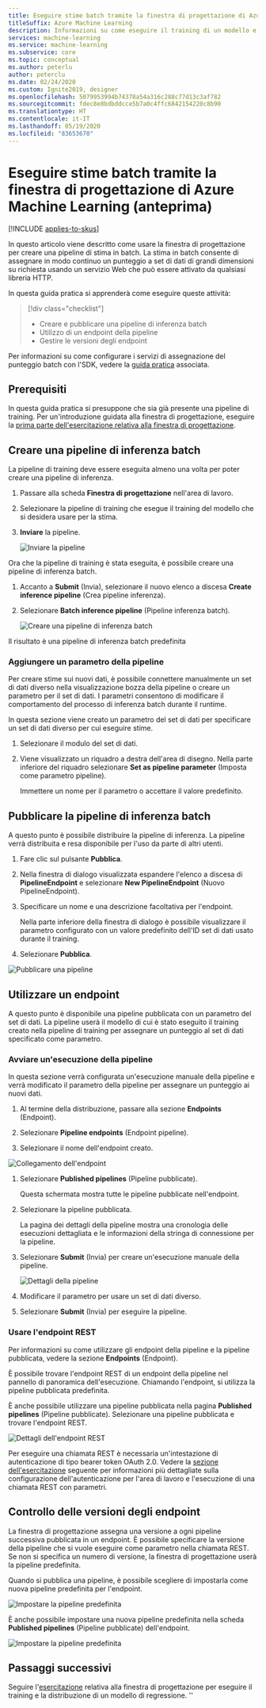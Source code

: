 ```yaml
---
title: Eseguire stime batch tramite la finestra di progettazione di Azure Machine Learning (anteprima)
titleSuffix: Azure Machine Learning
description: Informazioni su come eseguire il training di un modello e configurare una pipeline di stime batch usando la finestra di progettazione. Distribuire la pipeline come servizio Web con parametri, che può essere attivato da qualsiasi libreria HTTP.
services: machine-learning
ms.service: machine-learning
ms.subservice: core
ms.topic: conceptual
ms.author: peterlu
author: peterclu
ms.date: 02/24/2020
ms.custom: Ignite2019, designer
ms.openlocfilehash: 5079953994b74378a54a316c288c77d13c3af782
ms.sourcegitcommit: fdec8e8bdbddcce5b7a0c4ffc6842154220c8b90
ms.translationtype: HT
ms.contentlocale: it-IT
ms.lasthandoff: 05/19/2020
ms.locfileid: "83653670"
---
```

# <a name="run-batch-predictions-using-azure-machine-learning-designer-preview"></a>Eseguire stime batch tramite la finestra di progettazione di Azure Machine Learning (anteprima)
[!INCLUDE [applies-to-skus](../../includes/aml-applies-to-enterprise-sku.md)]

In questo articolo viene descritto come usare la finestra di progettazione per creare una pipeline di stima in batch. La stima in batch consente di assegnare in modo continuo un punteggio a set di dati di grandi dimensioni su richiesta usando un servizio Web che può essere attivato da qualsiasi libreria HTTP.

In questa guida pratica si apprenderà come eseguire queste attività:

> [!div class="checklist"]
> * Creare e pubblicare una pipeline di inferenza batch
> * Utilizzo di un endpoint della pipeline
> * Gestire le versioni degli endpoint

Per informazioni su come configurare i servizi di assegnazione del punteggio batch con l'SDK, vedere la [guida pratica](how-to-run-batch-predictions.md) associata.

## <a name="prerequisites"></a>Prerequisiti

In questa guida pratica si presuppone che sia già presente una pipeline di training. Per un'introduzione guidata alla finestra di progettazione, eseguire la [prima parte dell'esercitazione relativa alla finestra di progettazione](tutorial-designer-automobile-price-train-score.md). 

## <a name="create-a-batch-inference-pipeline"></a>Creare una pipeline di inferenza batch

La pipeline di training deve essere eseguita almeno una volta per poter creare una pipeline di inferenza.

1. Passare alla scheda **Finestra di progettazione** nell'area di lavoro.

1. Selezionare la pipeline di training che esegue il training del modello che si desidera usare per la stima.

1. **Inviare** la pipeline.

    ![Inviare la pipeline](./media/how-to-run-batch-predictions-designer/run-training-pipeline.png)

Ora che la pipeline di training è stata eseguita, è possibile creare una pipeline di inferenza batch.

1. Accanto a **Submit** (Invia), selezionare il nuovo elenco a discesa **Create inference pipeline** (Crea pipeline inferenza).

1. Selezionare **Batch inference pipeline** (Pipeline inferenza batch).

    ![Creare una pipeline di inferenza batch](./media/how-to-run-batch-predictions-designer/create-batch-inference.png)
    
Il risultato è una pipeline di inferenza batch predefinita 

### <a name="add-a-pipeline-parameter"></a>Aggiungere un parametro della pipeline

Per creare stime sui nuovi dati, è possibile connettere manualmente un set di dati diverso nella visualizzazione bozza della pipeline o creare un parametro per il set di dati. I parametri consentono di modificare il comportamento del processo di inferenza batch durante il runtime.

In questa sezione viene creato un parametro del set di dati per specificare un set di dati diverso per cui eseguire stime.

1. Selezionare il modulo del set di dati.

1. Viene visualizzato un riquadro a destra dell'area di disegno. Nella parte inferiore del riquadro selezionare **Set as pipeline parameter** (Imposta come parametro pipeline).
   
    Immettere un nome per il parametro o accettare il valore predefinito.

## <a name="publish-your-batch-inferencing-pipeline"></a>Pubblicare la pipeline di inferenza batch

A questo punto è possibile distribuire la pipeline di inferenza. La pipeline verrà distribuita e resa disponibile per l'uso da parte di altri utenti.

1. Fare clic sul pulsante **Pubblica**.

1. Nella finestra di dialogo visualizzata espandere l'elenco a discesa di **PipelineEndpoint** e selezionare **New PipelineEndpoint** (Nuovo PipelineEndpoint).

1. Specificare un nome e una descrizione facoltativa per l'endpoint.

    Nella parte inferiore della finestra di dialogo è possibile visualizzare il parametro configurato con un valore predefinito dell'ID set di dati usato durante il training.

1. Selezionare **Pubblica**.

![Pubblicare una pipeline](./media/how-to-run-batch-predictions-designer/publish-inference-pipeline.png)


## <a name="consume-an-endpoint"></a>Utilizzare un endpoint

A questo punto è disponibile una pipeline pubblicata con un parametro del set di dati. La pipeline userà il modello di cui è stato eseguito il training creato nella pipeline di training per assegnare un punteggio al set di dati specificato come parametro.

### <a name="submit-a-pipeline-run"></a>Avviare un'esecuzione della pipeline 

In questa sezione verrà configurata un'esecuzione manuale della pipeline e verrà modificato il parametro della pipeline per assegnare un punteggio ai nuovi dati. 

1. Al termine della distribuzione, passare alla sezione **Endpoints** (Endpoint).

1. Selezionare **Pipeline endpoints** (Endpoint pipeline).

1. Selezionare il nome dell'endpoint creato.

![Collegamento dell'endpoint](./media/how-to-run-batch-predictions-designer/manage-endpoints.png)

1. Selezionare **Published pipelines** (Pipeline pubblicate).

    Questa schermata mostra tutte le pipeline pubblicate nell'endpoint.

1. Selezionare la pipeline pubblicata.

    La pagina dei dettagli della pipeline mostra una cronologia delle esecuzioni dettagliata e le informazioni della stringa di connessione per la pipeline. 
    
1. Selezionare **Submit** (Invia) per creare un'esecuzione manuale della pipeline.

    ![Dettagli della pipeline](./media/how-to-run-batch-predictions-designer/submit-manual-run.png)
    
1. Modificare il parametro per usare un set di dati diverso.
    
1. Selezionare **Submit** (Invia) per eseguire la pipeline.

### <a name="use-the-rest-endpoint"></a>Usare l'endpoint REST

Per informazioni su come utilizzare gli endpoint della pipeline e la pipeline pubblicata, vedere la sezione **Endpoints** (Endpoint).

È possibile trovare l'endpoint REST di un endpoint della pipeline nel pannello di panoramica dell'esecuzione. Chiamando l'endpoint, si utilizza la pipeline pubblicata predefinita.

È anche possibile utilizzare una pipeline pubblicata nella pagina **Published pipelines** (Pipeline pubblicate). Selezionare una pipeline pubblicata e trovare l'endpoint REST. 

![Dettagli dell'endpoint REST](./media/how-to-run-batch-predictions-designer/rest-endpoint-details.png)

Per eseguire una chiamata REST è necessaria un'intestazione di autenticazione di tipo bearer token OAuth 2.0. Vedere la [sezione dell'esercitazione](tutorial-pipeline-batch-scoring-classification.md#publish-and-run-from-a-rest-endpoint) seguente per informazioni più dettagliate sulla configurazione dell'autenticazione per l'area di lavoro e l'esecuzione di una chiamata REST con parametri.

## <a name="versioning-endpoints"></a>Controllo delle versioni degli endpoint

La finestra di progettazione assegna una versione a ogni pipeline successiva pubblicata in un endpoint. È possibile specificare la versione della pipeline che si vuole eseguire come parametro nella chiamata REST. Se non si specifica un numero di versione, la finestra di progettazione userà la pipeline predefinita.

Quando si pubblica una pipeline, è possibile scegliere di impostarla come nuova pipeline predefinita per l'endpoint.

![Impostare la pipeline predefinita](./media/how-to-run-batch-predictions-designer/set-default-pipeline.png)

È anche possibile impostare una nuova pipeline predefinita nella scheda **Published pipelines** (Pipeline pubblicate) dell'endpoint.

![Impostare la pipeline predefinita](./media/how-to-run-batch-predictions-designer/set-new-default-pipeline.png)

## <a name="next-steps"></a>Passaggi successivi

Seguire l'[esercitazione](tutorial-designer-automobile-price-train-score.md) relativa alla finestra di progettazione per eseguire il training e la distribuzione di un modello di regressione.
''